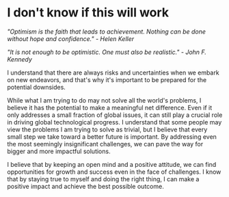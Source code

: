 # I don't know if this will work

_"Optimism is the faith that leads to achievement. Nothing can be done without hope and confidence."_
_- Helen Keller_

_"It is not enough to be optimistic. One must also be realistic."_
_- John F. Kennedy_

I understand that there are always risks and uncertainties when we embark on new endeavors, and that's why it's important to be prepared for the potential downsides.

While what I am trying to do may not solve all the world's problems, I believe it has the potential to make a meaningful net difference.
Even if it only addresses a small fraction of global issues, it can still play a crucial role in driving global technological progress.
I understand that some people may view the problems I am trying to solve as trivial, but I believe that every small step we take toward a better future is important.
By addressing even the most seemingly insignificant challenges, we can pave the way for bigger and more impactful solutions.

I believe that by keeping an open mind and a positive attitude, we can find opportunities for growth and success even in the face of challenges.
I know that by staying true to myself and doing the right thing, I can make a positive impact and achieve the best possible outcome.

